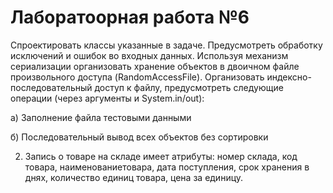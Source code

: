 # Лаборатоорная работа №6
Спроектировать   классы   указанные   в   задаче.   Предусмотреть   обработку   исключений   и ошибок   во   входных   данных.   Используя   механизм   сериализации   организовать   хранение объектов   в   двоичном   файле   произвольного   доступа   (RandomAccessFile).   Организовать индексно-последовательный   доступ   к   файлу,   предусмотреть   следующие   операции   (через аргументы и System.in/out):

а) Заполнение файла тестовыми данными
 
б) Последовательный вывод всех объектов без сортировки

2. Запись о товаре на складе имеет атрибуты:  номер склада, код товара, наименованиетовара, дата поступления, срок хранения в днях, количество единиц товара, цена за единицу.
